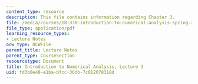 ```yaml
---
content_type: resource
description: This file contains information regarding Chapter 3.
file: /media/courses/18-330-introduction-to-numerical-analysis-spring-2012/fd3b0e48e1babfcc36db7c012078318d_MIT18_330S12_Chapter3.pdf
file_type: application/pdf
learning_resource_types:
- Lecture Notes
ocw_type: OCWFile
parent_title: Lecture Notes
parent_type: CourseSection
resourcetype: Document
title: Introduction to Numerical Analysis, Lecture 3
uid: fd3b0e48-e1ba-bfcc-36db-7c012078318d
---
```

